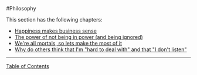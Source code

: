 #Philosophy

This section has the following chapters:

* [Happiness makes business sense](/manuscript/6.Philosophy/Happiness_makes_business_sense.md)
* [The power of not being in power (and being ignored)](/manuscript/6.Philosophy/The_power_of_not_being_in_power_(and_being_ignored).md)
* [We're all mortals, so lets make the most of it](/manuscript/6.Philosophy/We're_all_mortals,_so_lets_make_the_most_of_it.md)
* [Why do others think that I'm "hard to deal with" and that "I don't listen"](/manuscript/6.Philosophy/Why_do_others_think_that_I'm_hard_to_deal_with_and_that_I_don't_listen.md)



- - - - 
[Table of Contents](../../Table_of_Contents.md) 